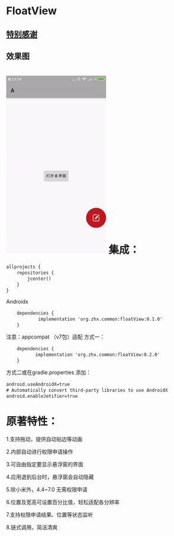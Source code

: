 # FloatView
## [特别感谢](https://github.com/yhaolpz/FloatWindow.git)
## 效果图
![悬浮按钮图](https://github.com/zhoulinxue/FloatView/blob/master/slide.gif)
集成：
===
```
allprojects {
    repositories {      
        jcenter()
    }
}
```
Androidx
```
	dependencies {
	        implementation 'org.zhx.common:floatView:0.1.0'
	}
```
注意：appcompat （v7包）适配 方式一：
```
	dependencies {
	       implementation 'org.zhx.common:floatView:0.2.0'
	}
```
方式二或在gradle.properties 添加：
```
android.useAndroidX=true
# Automatically convert third-party libraries to use AndroidX
android.enableJetifier=true
```


原著特性：
===

1.支持拖动，提供自动贴边等动画

2.内部自动进行权限申请操作

3.可自由指定要显示悬浮窗的界面

4.应用退到后台时，悬浮窗会自动隐藏

5.除小米外，4.4~7.0 无需权限申请

6.位置及宽高可设置百分比值，轻松适配各分辨率

7.支持权限申请结果、位置等状态监听

8.链式调用，简洁清爽
